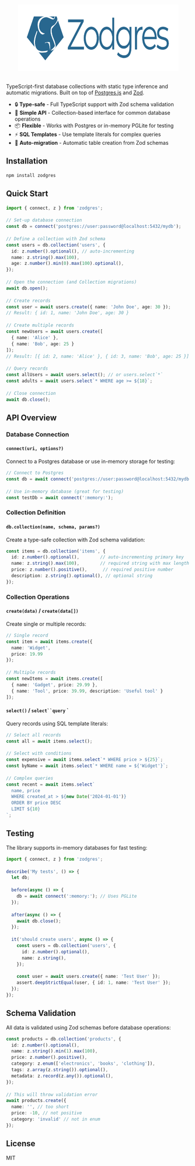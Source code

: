 
<div align="center">
<img width="440" height="180" alt="Zod + Postgres" src="https://github.com/endel/zodgres/blob/main/zodgres.png?raw=1">
<br />
<br />
</div>

TypeScript-first database collections with static type inference and automatic migrations. Built on top of [Postgres.js](https://github.com/porsager/postgres) and [Zod](https://github.com/colinhacks/zod/).

- 🔒 **Type-safe** - Full TypeScript support with Zod schema validation
- 🚀 **Simple API** - Collection-based interface for common database operations
- 📦 **Flexible** - Works with Postgres or in-memory PGLite for testing
- ⚡ **SQL Templates** - Use template literals for complex queries
- 🔄 **Auto-migration** - Automatic table creation from Zod schemas

## Installation

```bash
npm install zodgres
```

## Quick Start

```typescript
import { connect, z } from 'zodgres';

// Set-up database connection
const db = connect('postgres://user:password@localhost:5432/mydb');

// Define a collection with Zod schema
const users = db.collection('users', {
  id: z.number().optional(), // auto-incrementing
  name: z.string().max(100),
  age: z.number().min(0).max(100).optional(),
});

// Open the connection (and Collection migrations)
await db.open();

// Create records
const user = await users.create({ name: 'John Doe', age: 30 });
// Result: { id: 1, name: 'John Doe', age: 30 }

// Create multiple records
const newUsers = await users.create([
  { name: 'Alice' },
  { name: 'Bob', age: 25 }
]);
// Result: [{ id: 2, name: 'Alice' }, { id: 3, name: 'Bob', age: 25 }]

// Query records
const allUsers = await users.select(); // or users.select`*`
const adults = await users.select`* WHERE age >= ${18}`;

// Close connection
await db.close();
```

## API Overview

### Database Connection

#### `connect(uri, options?)`

Connect to a Postgres database or use in-memory storage for testing:

```typescript
// Connect to Postgres
const db = await connect('postgres://user:password@localhost:5432/mydb');

// Use in-memory database (great for testing)
const testDb = await connect(':memory:');
```

### Collection Definition

#### `db.collection(name, schema, params?)`

Create a type-safe collection with Zod schema validation:

```typescript
const items = db.collection('items', {
  id: z.number().optional(),        // auto-incrementing primary key
  name: z.string().max(100),        // required string with max length
  price: z.number().positive(),      // required positive number
  description: z.string().optional(), // optional string
});
```

### Collection Operations

#### `create(data)` / `create(data[])`

Create single or multiple records:

```typescript
// Single record
const item = await items.create({
  name: 'Widget',
  price: 19.99
});

// Multiple records
const newItems = await items.create([
  { name: 'Gadget', price: 29.99 },
  { name: 'Tool', price: 39.99, description: 'Useful tool' }
]);
```

#### `select()` / `select``query` `

Query records using SQL template literals:

```typescript
// Select all records
const all = await items.select();

// Select with conditions
const expensive = await items.select`* WHERE price > ${25}`;
const byName = await items.select`* WHERE name = ${'Widget'}`;

// Complex queries
const recent = await items.select`
  name, price
  WHERE created_at > ${new Date('2024-01-01')}
  ORDER BY price DESC
  LIMIT ${10}
`;
```

## Testing

The library supports in-memory databases for fast testing:

```typescript
import { connect, z } from 'zodgres';

describe('My tests', () => {
  let db;

  before(async () => {
    db = await connect(':memory:'); // Uses PGLite
  });

  after(async () => {
    await db.close();
  });

  it('should create users', async () => {
    const users = db.collection('users', {
      id: z.number().optional(),
      name: z.string(),
    });

    const user = await users.create({ name: 'Test User' });
    assert.deepStrictEqual(user, { id: 1, name: 'Test User' });
  });
});
```

## Schema Validation

All data is validated using Zod schemas before database operations:

```typescript
const products = db.collection('products', {
  id: z.number().optional(),
  name: z.string().min(1).max(100),
  price: z.number().positive(),
  category: z.enum(['electronics', 'books', 'clothing']),
  tags: z.array(z.string()).optional(),
  metadata: z.record(z.any()).optional(),
});

// This will throw validation error
await products.create({
  name: '', // too short
  price: -10, // not positive
  category: 'invalid' // not in enum
});
```

## License

MIT
